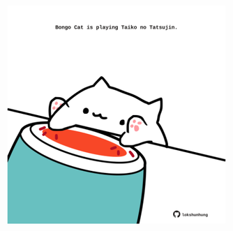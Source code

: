 <!-- built at 12/06/2025, 01:28:15 UTC -->
<p align="center">
  <img width="500" height="500" src="./ReadmeImage.svg">
</p>
